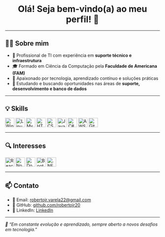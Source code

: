 <h1 align="center">Olá! Seja bem-vindo(a) ao meu perfil! 👋</h1>

---

## 🧑‍💻 Sobre mim

- 💼 Profissional de TI com experiência em **suporte técnico e infraestrutura**  
- 🎓 Formado em Ciência da Computação pela **Faculdade de Americana (FAM)**  
- 🧠 Apaixonado por tecnologia, aprendizado contínuo e soluções práticas  
- 🚀 Estudando e buscando oportunidades nas áreas de **suporte, desenvolvimento e banco de dados**

---

## 💡 Skills

<div>
  <img src="https://cdn.jsdelivr.net/gh/devicons/devicon/icons/windows8/windows8-original.svg" height="30" alt="Windows"/>
  <img src="https://cdn.jsdelivr.net/gh/devicons/devicon/icons/linux/linux-original.svg" height="30" alt="Linux"/>
  <img src="https://cdn.jsdelivr.net/gh/devicons/devicon/icons/mysql/mysql-original.svg" height="30" alt="MySQL"/>
  <img src="https://cdn.jsdelivr.net/gh/devicons/devicon/icons/html5/html5-original.svg" height="30" alt="HTML5"/>
  <img src="https://cdn.jsdelivr.net/gh/devicons/devicon/icons/css3/css3-original.svg" height="30" alt="CSS3"/>
  <img src="https://cdn.jsdelivr.net/gh/devicons/devicon/icons/javascript/javascript-original.svg" height="30" alt="JavaScript"/>
  <img src="https://cdn.jsdelivr.net/gh/devicons/devicon/icons/csharp/csharp-original.svg" height="30" alt="C#"/>
  <img src="https://cdn.jsdelivr.net/gh/devicons/devicon@latest/icons/amazonwebservices/amazonwebservices-original-wordmark.svg" height="30" alt="AWS" />
  <img src="https://cdn.jsdelivr.net/gh/devicons/devicon/icons/github/github-original.svg" height="30" alt="GitHub"/>
          
</div>

---

## 🔍 Interesses

<div>
  <img src="https://cdn.jsdelivr.net/gh/devicons/devicon/icons/react/react-original.svg" height="30" alt="React" />
  <img src="https://cdn.jsdelivr.net/gh/devicons/devicon/icons/nodejs/nodejs-original.svg" height="30" alt="Node.js"/>
  <img src="https://cdn.jsdelivr.net/gh/devicons/devicon/icons/docker/docker-original.svg" height="30" alt="Docker"/>
  <img src="https://cdn.jsdelivr.net/gh/devicons/devicon@latest/icons/bootstrap/bootstrap-original.svg" height="30" alt="Bootstrap" />
  <img src="https://cdn.jsdelivr.net/gh/devicons/devicon@latest/icons/dotnetcore/dotnetcore-original.svg" height="30" alt=".NETCore" />
          
</div>

---

## 📫 Contato

- 📧 Email: robertojr.varela22@gmail.com  
- 🐙 GitHub: [github.com/robertojr20](https://github.com/robertojr20)  
- 💼 LinkedIn: [LinkedIn](https://www.linkedin.com/in/SEU-LINKEDIN)

---

_💬 “Em constante evolução e aprendizado, sempre aberto a novos desafios em tecnologia.”_
